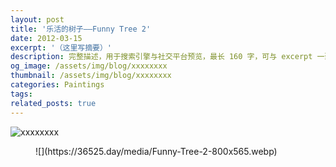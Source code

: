 ```yaml
---
layout: post
title: '乐活的树子——Funny Tree 2'
date: 2012-03-15
excerpt: '（这里写摘要）'
description: 完整描述，用于搜索引擎与社交平台预览，最长 160 字，可与 excerpt 一致
og_image: /assets/img/blog/xxxxxxxx
thumbnail: /assets/img/blog/xxxxxxxx
categories: Paintings
tags: 
related_posts: true
---
```


<img src="/assets/img/blog/xxxxxxxx" alt="xxxxxxxx">

<figure class="wp-block-image size-large">![](https://36525.day/media/Funny-Tree-2-800x565.webp)</figure>